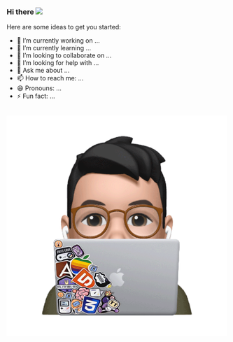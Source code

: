 ### Hi there <img src="https://raw.githubusercontent.com/iampavangandhi/iampavangandhi/master/gifs/Hi.gif" width="30px">

Here are some ideas to get you started:

- 🔭 I’m currently working on ...
- 🌱 I’m currently learning ...
- 👯 I’m looking to collaborate on ...
- 🤔 I’m looking for help with ...
- 💬 Ask me about ...
- 📫 How to reach me: ...
- 😄 Pronouns: ...
- ⚡ Fun fact: ...

<br />

<img align="right" alt="GIF" src="https://github.com/vmatviishyn/vmatviishyn/blob/master/memoji.gif" />
